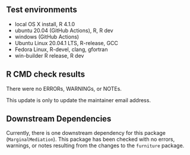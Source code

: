 ## Test environments
* local OS X install, R 4.1.0
* ubuntu 20.04 (GitHub Actions), R, R dev
* windows (GitHub Actions)
* Ubuntu Linux 20.04.1 LTS, R-release, GCC
* Fedora Linux, R-devel, clang, gfortran
* win-builder R release, R dev

## R CMD check results
There were no ERRORs, WARNINGs, or NOTEs.

This update is only to update the maintainer email address.

## Downstream Dependencies
Currently, there is one downstream dependency for this package (`MarginalMediation`). 
This package has been checked with no errors, warnings, or notes resulting from the changes
to the `furniture` package.

